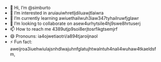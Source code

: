 - 👋 Hi, I’m @simburto
- 👀 I’m interested in aruiauiwhretljdiluawjtlaiwra
- 🌱 I’m currently learning awiuethailwuh3iaw347tyhailruwfjglawr
- 💞️ I’m looking to collaborate on asew4urhytsile4hj9swe8hrtuserj
- 📫 How to reach me 4389utjp9soi8erjtosrfikgtsemjrf
- 😄 Pronouns: ia4ojwetiaotri/a894tjaroijnaol
- ⚡ Fun fact: aweijroa3iuehwiulajsnhdlwajuhnfglatujhtwalntuh4nali4wuhaw4tkaeldsfm,

<!---
simburto/simburto is a ✨ special ✨ repository because its `README.md` (this file) appears on your GitHub profile.
You can click the Preview link to take a look at your changes.
--->
